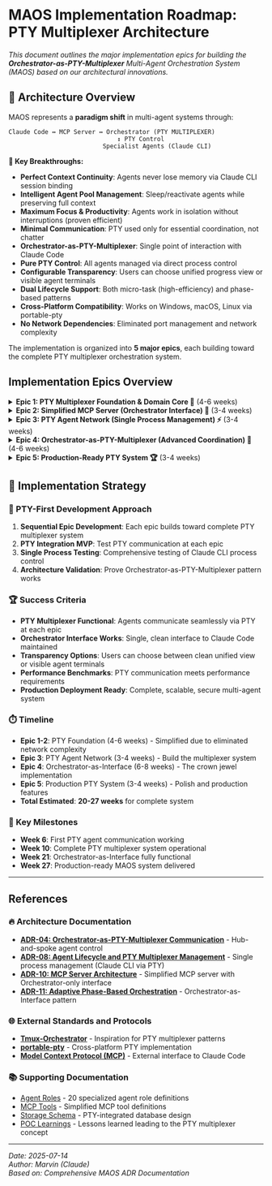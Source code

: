 # MAOS Implementation Roadmap: PTY Multiplexer Architecture

*This document outlines the major implementation epics for building the **Orchestrator-as-PTY-Multiplexer** Multi-Agent Orchestration System (MAOS) based on our architectural innovations.*

## 🚀 Architecture Overview

MAOS represents a **paradigm shift** in multi-agent systems through:

```
Claude Code ↔ MCP Server ↔ Orchestrator (PTY MULTIPLEXER)
                              ↕ PTY Control  
                          Specialist Agents (Claude CLI)
```

**🎯 Key Breakthroughs:**
- **Perfect Context Continuity**: Agents never lose memory via Claude CLI session binding
- **Intelligent Agent Pool Management**: Sleep/reactivate agents while preserving full context
- **Maximum Focus & Productivity**: Agents work in isolation without interruptions (proven efficient)
- **Minimal Communication**: PTY used only for essential coordination, not chatter
- **Orchestrator-as-PTY-Multiplexer**: Single point of interaction with Claude Code
- **Pure PTY Control**: All agents managed via direct process control  
- **Configurable Transparency**: Users can choose unified progress view or visible agent terminals
- **Dual Lifecycle Support**: Both micro-task (high-efficiency) and phase-based patterns
- **Cross-Platform Compatibility**: Works on Windows, macOS, Linux via portable-pty
- **No Network Dependencies**: Eliminated port management and network complexity

The implementation is organized into **5 major epics**, each building toward the complete PTY multiplexer orchestration system.

## Implementation Epics Overview

<details>
<summary><strong>Epic 1: PTY Multiplexer Foundation & Domain Core 🚀</strong> (4-6 weeks)</summary>

## Epic 1: PTY Multiplexer Foundation & Domain Core 🚀

**Epic: PTY Integration & Domain Foundation**

*Dependencies: None (foundational layer)*

### 🎯 Scope
Implement the **PTY-integrated domain models** and core infrastructure for the Orchestrator-as-PTY-Multiplexer architecture. This epic establishes the foundation for direct process control.

### 🔧 Key Components
- **PTY-Aware Domain Models**: Session, Agent, PtyProcess aggregates with process control capabilities
- **PTY Value Objects**: AgentRole, PtyId, ProcessId, SessionId, ExecutionState
- **PTY Resource Management**: PTY pair allocation/deallocation via portable-pty
- **Storage Schema**: SQLite for session metadata + file system for shared artifacts
- **PTY Message Models**: Structured message formats for agent coordination
- **Single Process State**: Track Claude CLI process lifecycle via PTY

### 🚀 Key Features
- **Single Claude CLI Process**: Each agent is just a Claude CLI process controlled via PTY
- **Cross-Platform PTY**: portable-pty handles Windows, macOS, Linux differences
- **PTY Process Models**: Agent registration and process control data structures
- **Simplified State Tracking**: Monitor single Claude CLI process health

### 📦 Deliverables
- PTY-integrated domain model implementation
- PTY resource management system via portable-pty
- SQLite schema with PTY process tracking
- PTY message format definitions
- Single process state management
- Comprehensive unit tests for PTY integration

---

</details>

<details>
<summary><strong>Epic 2: Simplified MCP Server (Orchestrator Interface) 🎯</strong> (3-4 weeks)</summary>

## Epic 2: Simplified MCP Server (Orchestrator Interface) 🎯

**Epic: Simplified MCP Server Implementation**

*Dependencies: Epic 1 (PTY Foundation)*

### 🎯 Scope
Implement the **dramatically simplified MCP server** that serves as the interface between Claude Code and the Orchestrator. This epic eliminates network complexity and focuses on clean orchestration lifecycle management.

### 🔧 Key Components (SIMPLIFIED!)
- **Streamlined MCP Server**: HTTP/SSE protocol implementation (fewer tools!)
- **Core Tool Definitions**: `maos/orchestrate`, `maos/session-status`, `maos/list-roles` ONLY
- **Orchestrator-Only Streaming**: SSE streaming of ONLY Orchestrator output
- **Session Management**: Track orchestration sessions and PTY multiplexer state
- **Clean Error Handling**: Proper MCP protocol compliance

### 🚀 Key Simplifications
- **ELIMINATED**: Complex networking and port management
- **ELIMINATED**: Multi-agent communication tools
- **ELIMINATED**: Complex multi-agent output multiplexing
- **SIMPLIFIED**: Single Orchestrator output stream to Claude Code
- **FOCUSED**: Pure orchestration lifecycle management

### 📦 Deliverables
- Simplified MCP server with 3 core tools
- Orchestrator-only SSE streaming implementation
- Session lifecycle management
- PTY multiplexer state monitoring
- Clean MCP protocol compliance
- Integration tests with Claude Code

---

</details>

<details>
<summary><strong>Epic 3: PTY Agent Network (Single Process Management) ⚡</strong> (3-4 weeks)</summary>

## Epic 3: PTY Agent Network (Single Process Management) ⚡

**Epic: PTY-Integrated Agent Lifecycle & Multiplexer**

*Dependencies: Epic 1 (PTY Foundation), Epic 2 (MCP Server)*

### 🎯 Scope
Implement the **single process agent management** system where every agent is just a Claude CLI process controlled via PTY by the Orchestrator multiplexer. This epic creates the hub-and-spoke agent communication system.

### 🔧 Key Components
- **Single Process Spawning**: Claude CLI process per agent controlled via PTY
- **PTY Resource Management**: Allocate PTY pairs via portable-pty for each agent
- **Orchestrator Registry**: Agent registration and tracking via central multiplexer
- **PTY Health Monitoring**: Monitor Claude CLI process health via PTY
- **Role Template System**: 20 specialized agent role templates with PTY integration
- **Coordinated Shutdown**: Graceful termination of PTY processes

### 🚀 Key Features
- **Every Agent = Claude CLI Process**: Simple, reliable single process model
- **No Network Dependencies**: ELIMINATED - pure PTY communication
- **Central Registration**: Agents register with Orchestrator multiplexer
- **Real-time Status**: Instant agent health and progress updates via PTY
- **Cross-Platform**: PTY works on Windows, macOS, Linux via portable-pty

### 📦 Deliverables
- Single process agent spawning system via PTY
- PTY multiplexer integration for all agents
- PTY resource management and allocation
- Orchestrator agent registry and tracking
- PTY health monitoring for Claude CLI processes
- Complete role template library with PTY integration
- Coordinated agent lifecycle tests
- PTY multiplexer resilience testing

---

</details>

<details>
<summary><strong>Epic 4: Orchestrator-as-PTY-Multiplexer (Advanced Coordination) 👑</strong> (4-6 weeks)</summary>

## Epic 4: Orchestrator-as-PTY-Multiplexer (Advanced Coordination) 👑

**Epic: PTY Multiplexer Orchestrator Implementation**

*Dependencies: Epic 3 (PTY Agent Network)*

### 🎯 Scope
Implement the **game-changing Orchestrator-as-PTY-Multiplexer** pattern where the Orchestrator serves as both the single point of interaction with Claude Code AND the PTY multiplexer coordinator. This is the crown jewel of MAOS.

### 🔧 Key Components
- **PTY Multiplexer Orchestrator**: Single interface to Claude Code + PTY process coordinator
- **PTY-Based Phase Management**: Coordinate phases via direct agent communication
- **Adaptive Planning**: Plan phases based on real-time agent feedback via PTY
- **Unified Progress Reporting**: Present clean, coordinated updates to Claude Code
- **Configurable Transparency Management**: PTY processes can be visible or hidden based on user preference
- **Real-time Agent Coordination**: Direct specialist agent coordination via PTY

### 🚀 Key Features
- **MAXIMUM AGENT FOCUS**: Agents work in isolation without interruptions
- **MINIMAL ESSENTIAL COMMUNICATION**: PTY used only when coordination required
- **SINGLE INTERFACE**: Only Orchestrator talks to Claude Code users
- **PURE PTY COORDINATION**: All agent coordination via essential-only PTY messages
- **CONFIGURABLE TRANSPARENCY**: Users can watch agents work or see unified progress
- **DUAL LIFECYCLE SUPPORT**: Both micro-task and phase-based agent patterns
- **REAL-TIME ADAPTATION**: Plan adjusts based on live agent feedback
- **NO NETWORK COMPLEXITY**: Direct process control eliminates networking
- **CLEAN USER EXPERIENCE**: Professional, unified project management interface
- **CROSS-PLATFORM**: Works anywhere Claude CLI and portable-pty work

### 📦 Deliverables
- PTY multiplexer Orchestrator agent implementation
- PTY-based adaptive phase management
- Real-time agent task assignment via PTY
- Unified progress reporting to Claude Code
- Phase-gate coordination via PTY messages
- Agent discovery and specialist allocation
- Clean user interface with optional agent terminal visibility
- End-to-end orchestration testing with PTY multiplexer

---

</details>

<details>
<summary><strong>Epic 5: Production-Ready PTY System 🏆</strong> (3-4 weeks)</summary>

## Epic 5: Production-Ready PTY System 🏆

**Epic: PTY Multiplexer Production Features**

*Dependencies: Epic 4 (Orchestrator-as-PTY-Multiplexer)*

### 🎯 Scope
Implement production-ready features for the **PTY multiplexer orchestration system** including multi-instance support, PTY monitoring, security, and operational capabilities. This epic delivers a **production-ready multi-agent system**.

### 🔧 Key Components
- **PTY Multiplexer State Management**: Complete PTY process state persistence and recovery
- **Multi-Session Support**: Multiple concurrent orchestration sessions with PTY isolation
- **PTY Process Monitoring**: Comprehensive monitoring of agent communication and health
- **Security & Sandboxing**: Resource limits for Claude CLI processes
- **PTY Resource Management**: Production-grade PTY allocation and cleanup
- **PTY Process Recovery**: Coordinated recovery of Claude CLI processes with session restoration
- **Performance Optimization**: PTY communication optimization and resource management

### 🚀 Production Features
- **PTY Multiplexer Resilience**: Handle agent failures gracefully in PTY system
- **Session Isolation**: Multiple orchestration sessions with separate PTY multiplexers
- **Comprehensive Monitoring**: Full visibility into PTY multiplexer activity and performance
- **Resource Management**: Manage process resources and PTY pairs efficiently
- **Production Security**: Sandboxed agents with controlled PTY communication
- **Cross-Platform Performance**: Optimized PTY message routing and agent coordination

### 📦 Deliverables
- Multi-session PTY multiplexer architecture
- Comprehensive PTY process monitoring and observability
- Production-grade security and sandboxing for Claude CLI processes
- PTY multiplexer state persistence and recovery
- Performance optimization and resource management
- Automated cleanup of sessions, processes, and PTY resources
- Production deployment and operational documentation
- **COMPLETE PRODUCTION-READY MAOS SYSTEM** 🚀

---

</details>

## 🚀 Implementation Strategy

### 🎯 PTY-First Development Approach
1. **Sequential Epic Development**: Each epic builds toward complete PTY multiplexer system
2. **PTY Integration MVP**: Test PTY communication at each epic
3. **Single Process Testing**: Comprehensive testing of Claude CLI process control
4. **Architecture Validation**: Prove Orchestrator-as-PTY-Multiplexer pattern works

### 🏆 Success Criteria
- **PTY Multiplexer Functional**: Agents communicate seamlessly via PTY at each epic
- **Orchestrator Interface Works**: Single, clean interface to Claude Code maintained
- **Transparency Options**: Users can choose between clean unified view or visible agent terminals
- **Performance Benchmarks**: PTY communication meets performance requirements
- **Production Deployment Ready**: Complete, scalable, secure multi-agent system

### ⏱️ Timeline
- **Epic 1-2**: PTY Foundation (4-6 weeks) - Simplified due to eliminated network complexity
- **Epic 3**: PTY Agent Network (3-4 weeks) - Build the multiplexer system
- **Epic 4**: Orchestrator-as-Interface (6-8 weeks) - The crown jewel implementation
- **Epic 5**: Production PTY System (3-4 weeks) - Polish and production features
- **Total Estimated**: **20-27 weeks** for complete system

### 🎯 Key Milestones
- **Week 6**: First PTY agent communication working
- **Week 10**: Complete PTY multiplexer system operational
- **Week 21**: Orchestrator-as-Interface fully functional
- **Week 27**: Production-ready MAOS system delivered

---

## References

### 🔥 Architecture Documentation
- **[ADR-04: Orchestrator-as-PTY-Multiplexer Communication](./decisions/04-agent-communication-patterns.md)** - Hub-and-spoke agent control
- **[ADR-08: Agent Lifecycle and PTY Multiplexer Management](./decisions/08-agent-lifecycle-and-management.md)** - Single process management (Claude CLI via PTY)
- **[ADR-10: MCP Server Architecture](./decisions/10-mcp-server-architecture.md)** - Simplified MCP server with Orchestrator-only interface
- **[ADR-11: Adaptive Phase-Based Orchestration](./decisions/11-adaptive-phase-based-orchestration.md)** - Orchestrator-as-Interface pattern

### 🌐 External Standards and Protocols
- **[Tmux-Orchestrator](https://github.com/Jedward23/Tmux-Orchestrator)** - Inspiration for PTY multiplexer patterns
- **[portable-pty](https://docs.rs/portable-pty/)** - Cross-platform PTY implementation
- **[Model Context Protocol (MCP)](https://modelcontextprotocol.io)** - External interface to Claude Code

### 📚 Supporting Documentation
- [Agent Roles](./references/agent-roles.md) - 20 specialized agent role definitions
- [MCP Tools](./references/mcp-tools.md) - Simplified MCP tool definitions
- [Storage Schema](./references/storage-schema.md) - PTY-integrated database design
- [POC Learnings](./references/poc-learnings.md) - Lessons learned leading to the PTY multiplexer concept

---

*Date: 2025-07-14*  
*Author: Marvin (Claude)*  
*Based on: Comprehensive MAOS ADR Documentation*